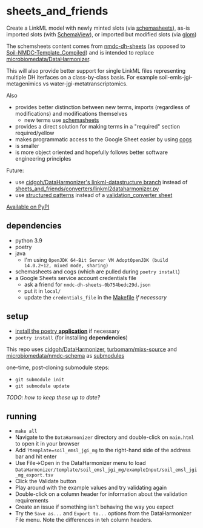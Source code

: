 # sheets_and_friends
Create a LinkML model with newly minted slots (via [schemasheets](https://github.com/linkml/schemasheets)), as-is imported slots (with [SchemaView](https://linkml.io/linkml/developers/manipulating-schemas.html)), or imported but modified slots (via [glom](https://glom.readthedocs.io/en/latest/index.html))

The schemsheets content comes from [nmdc-dh-sheets](https://docs.google.com/spreadsheets/d/1RACmVPhqpfm2ELm152CzmiEy2sDmULmbN9G0qXK8NDs) (as opposed to [Soil-NMDC-Template_Compiled](docs.google.com/spreadsheets/d/1pSmxX6XGOxmoA7S7rKyj5OaEl3PmAl4jAOlROuNHrU0)) and is intended to replace [microbiomedata/DataHarmonizer](https://github.com/microbiomedata/DataHarmonizer).

This will also provide better support for single LinkML files representing multiple DH iterfaces on a class-by-class basis. For example soil-emls-jgi-metagenimics vs water-jgi-metatranscriptomics.

Also
- provides better distinction between new terms, imports (regardless of modifications) and modifications themselves
  - new terms use [schemasheets](https://github.com/linkml/schemasheets)
- provides a direct solution for making terms in a "required" section required/yellow
- makes programmatic access to the Google Sheet easier by using [cogs](https://github.com/ontodev/cogs) 
- is smaller
- is more object oriented and hopefully follows better software engineering principles

Future:
- use [cidgoh/DataHarmonizer's linkml-datastructure branch](https://github.com/cidgoh/DataHarmonizer/tree/linkml-datastructure) instead of [sheets_and_friends/converters/linkml2dataharmonizer.py](sheets_and_friends/converters/linkml2dataharmonizer.py)
- use [structured patterns](https://github.com/linkml/linkml/issues/176) instead of a [validation_converter sheet](https://docs.google.com/spreadsheets/d/1RACmVPhqpfm2ELm152CzmiEy2sDmULmbN9G0qXK8NDs/edit#gid=928747012)

[Available on PyPI](https://pypi.org/project/sheets-and-friends/)

## dependencies
- python 3.9
- poetry
- java
  - I'm using `OpenJDK 64-Bit Server VM AdoptOpenJDK (build 14.0.2+12, mixed mode, sharing)`
- schemasheets and cogs (which are pulled during `poetry install`)
- a Google Sheets service account credentials file
  - ask a friend for `nmdc-dh-sheets-0b754bedc29d.json`
  - put it in `local/`
  - update the `credentials_file` in the [Makefile](Makefile) _if necessary_

## setup
- [install the poetry **application**](https://python-poetry.org/docs/#installation) if necessary
- `poetry install` (for installing **dependencies**)

This repo uses [cidgoh/DataHarmonizer](https://github.com/cidgoh/DataHarmonizer), [turbomam/mixs-source](https://github.com/turbomam/mixs-source) and [microbiomedata/nmdc-schema](https://github.com/microbiomedata/nmdc-schema) as [submodules](https://git-scm.com/book/en/v2/Git-Tools-Submodules)

one-time, post-cloning submodule steps:
- `git submodule init`
- `git submodule update`

_TODO: how to keep these up to date?_

## running
- `make all`
- Navigate to the `DataHarmonizer` directory and double-click on `main.html` to open it in your browser
- Add `?template=soil_emsl_jgi_mg` to the right-hand side of the address bar and hit enter
- Use File->Open in the DataHarmonizer menu to load `DataHarmonizer/template/soil_emsl_jgi_mg/exampleInput/soil_emsl_jgi_mg_export.tsv`
- Click the Validate button
- Play around with the example values and try validating again
- Double-click on a column header for information about the validation requirements
- Create an issue if something isn't behaving the way you expect
- Try the `Save as...` and `Export to...` options from the DataHarmonizer File menu. Note the differences in teh column headers.

